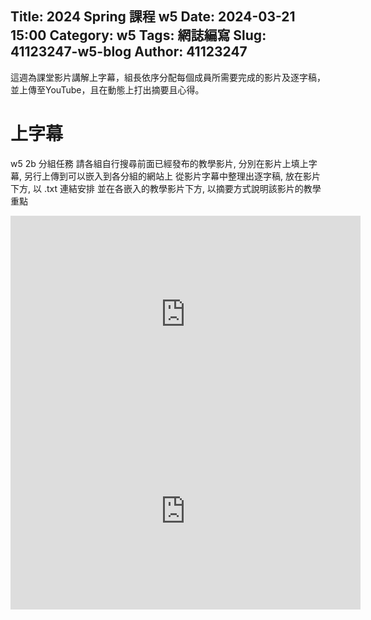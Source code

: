 Title: 2024 Spring 課程 w5
Date: 2024-03-21 15:00
Category: w5
Tags: 網誌編寫
Slug: 41123247-w5-blog
Author: 41123247
---
這週為課堂影片講解上字幕，組長依序分配每個成員所需要完成的影片及逐字稿，並上傳至YouTube，且在動態上打出摘要且心得。

<!-- PELICAN_END_SUMMARY -->

# 上字幕
w5 2b 分組任務
請各組自行搜尋前面已經發布的教學影片, 分別在影片上填上字幕, 另行上傳到可以嵌入到各分組的網站上
從影片字幕中整理出逐字稿, 放在影片下方, 以 .txt 連結安排
並在各嵌入的教學影片下方, 以摘要方式說明該影片的教學重點
<iframe width="560" height="315" src="https://www.youtube.com/embed/S-5QAeogShM?si=k885q4WrW7YuSly_" title="YouTube video player" frameborder="0" allow="accelerometer; autoplay; clipboard-write; encrypted-media; gyroscope; picture-in-picture; web-share" referrerpolicy="strict-origin-when-cross-origin" allowfullscreen></iframe>


<iframe width="560" height="315" src="https://www.youtube.com/embed/v9EAEM2n8XA?si=GYusCQ4ZP2ZNdsqZ" title="YouTube video player" frameborder="0" allow="accelerometer; autoplay; clipboard-write; encrypted-media; gyroscope; picture-in-picture; web-share" referrerpolicy="strict-origin-when-cross-origin" allowfullscreen></iframe>
